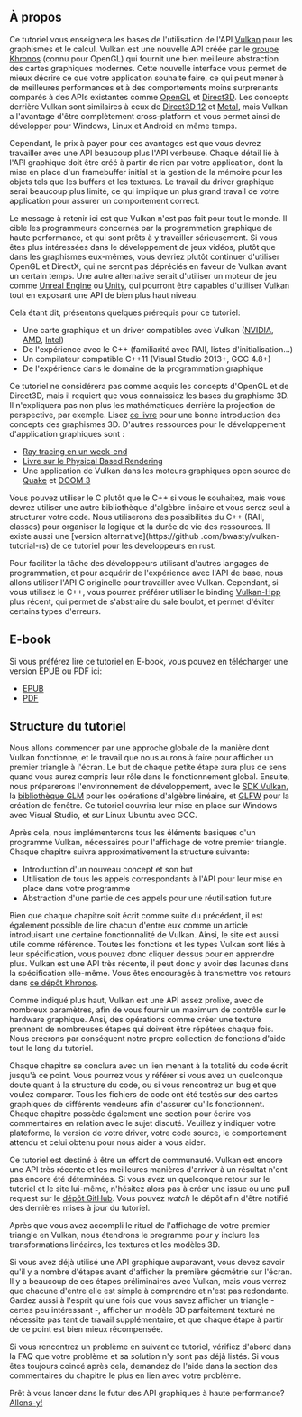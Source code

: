 ## À propos

Ce tutoriel vous enseignera les bases de l'utilisation de l'API [Vulkan](https://www.khronos.org/vulkan/) pour les graphismes
et le calcul. Vulkan est une nouvelle API créée par le [groupe Khronos](https://www.khronos.org/) (connu pour OpenGL) qui
fournit une bien meilleure abstraction des cartes graphiques modernes. Cette nouvelle interface vous permet de mieux
décrire ce que votre application souhaite faire, ce qui peut mener à de meilleures performances et à des comportements moins
surprenants comparés à des APIs existantes comme [OpenGL](https://en.wikipedia.org/wiki/OpenGL) et
[Direct3D](https://en.wikipedia.org/wiki/Direct3D). Les concepts derrière Vulkan sont similaires à ceux de
[Direct3D 12](https://en.wikipedia.org/wiki/Direct3D#Direct3D_12) et [Metal](https://en.wikipedia.org/wiki/Metal_(API)),
mais Vulkan a l'avantage d'être complètement cross-platform et vous permet ainsi de développer pour Windows, Linux et
Android en même temps.

Cependant, le prix à payer pour ces avantages est que vous devrez travailler avec une API beaucoup plus l'API verbeuse. Chaque
détail lié à l'API graphique doit être créé à partir de rien par votre application, dont la mise en place d'un
framebuffer initial et la gestion de la mémoire pour les objets tels que les buffers et les textures. Le travail du driver graphique serai
beaucoup plus limité, ce qui implique un plus grand travail de votre application pour assurer un comportement correct.

Le message à retenir ici est que Vulkan n'est pas fait pour tout le monde. Il cible les programmeurs concernés par la
programmation graphique de haute performance, et qui sont prêts à y travailler sérieusement. Si vous êtes plus
intéressées dans le développement de jeux vidéos, plutôt que dans les graphismes eux-mêmes, vous devriez plutôt
continuer d'utiliser OpenGL et DirectX, qui ne seront pas dépréciés en faveur de Vulkan avant un certain temps. Une autre
alternative serait d'utiliser un moteur de jeu comme
[Unreal Engine](https://en.wikipedia.org/wiki/Unreal_Engine#Unreal_Engine_4) ou
[Unity](https://en.wikipedia.org/wiki/Unity_(game_engine)), qui pourront être capables d'utiliser Vulkan tout en
exposant une API de bien plus haut niveau.

Cela étant dit, présentons quelques prérequis pour ce tutoriel:

* Une carte graphique et un driver compatibles avec Vulkan ([NVIDIA](https://developer.nvidia.com/vulkan-driver), [AMD](http://www.amd.com/en-us/innovations/software-technologies/technologies-gaming/vulkan), [Intel](https://software.intel.com/en-us/blogs/2016/03/14/new-intel-vulkan-beta-1540204404graphics-driver-for-windows-78110-1540))
* De l'expérience avec le C++ (familiarité avec RAII, listes d'initialisation...)
* Un compilateur compatible C++11 (Visual Studio 2013+, GCC 4.8+)
* De l'expérience dans le domaine de la programmation graphique

Ce tutoriel ne considérera pas comme acquis les concepts d'OpenGL et de Direct3D, mais il requiert que vous connaissiez
les bases du graphisme 3D. Il n'expliquera pas non plus les mathématiques derrière la projection de perspective, par
exemple. Lisez [ce livre](https://paroj.github.io/gltut/) pour une bonne introduction des concepts
des graphismes 3D. D'autres ressources pour le développement d'application graphiques sont :
* [Ray tracing en un week-end](https://github.com/petershirley/raytracinginoneweekend)
* [Livre sur le Physical Based Rendering](http://www.pbr-book.org/)
* Une application de Vulkan dans les moteurs graphiques open source de [Quake](https://github.com/Novum/vkQuake) et
[DOOM 3](https://github.com/DustinHLand/vkDOOM3)

Vous pouvez utiliser le C plutôt que le C++ si vous le souhaitez, mais vous devrez utiliser une autre bibliothèque d'algèbre
linéaire et vous serez seul à structurer votre code. Nous utiliserons des possibilités du C++ (RAII, classes) pour
organiser la logique et la durée de vie des ressources. Il existe aussi une [version alternative](https://github
.com/bwasty/vulkan-tutorial-rs) de ce tutoriel pour les développeurs en rust.

Pour faciliter la tâche des développeurs utilisant d'autres langages de programmation, et pour acquérir de l'expérience
avec l'API de base, nous allons utiliser l'API C originelle pour travailler avec Vulkan. Cependant, si vous utilisez le C++, vous pourrez
préférer utiliser le binding [Vulkan-Hpp](https://github.com/KhronosGroup/Vulkan-Hpp) plus récent, qui permet de s'abstraire du sale boulot,
et permet d'éviter certains types d'erreurs.

## E-book

Si vous préférez lire ce tutoriel en E-book, vous pouvez en télécharger une version EPUB ou PDF ici:

* [EPUB](https://raw.githubusercontent.com/Overv/VulkanTutorial/master/ebook/Vulkan%20Tutorial.epub)
* [PDF](https://raw.githubusercontent.com/Overv/VulkanTutorial/master/ebook/Vulkan%20Tutorial.pdf)

## Structure du tutoriel

Nous allons commencer par une approche globale de la manière dont Vulkan fonctionne, et le travail que nous aurons à faire pour afficher un
premier triangle à l'écran. Le but de chaque petite étape aura plus de sens quand vous aurez compris leur rôle dans le
fonctionnement global. Ensuite, nous préparerons l'environnement de développement, avec le [SDK Vulkan](https://lunarg.com/vulkan-sdk/), la
[bibliothèque GLM](http://glm.g-truc.net/) pour les opérations d'algèbre linéaire, et [GLFW](http://www.glfw.org/) pour la
création de fenêtre. Ce tutoriel couvrira leur mise en place sur Windows avec Visual Studio, et sur Linux Ubuntu avec
GCC.

Après cela, nous implémenterons tous les éléments basiques d'un programme Vulkan, nécessaires pour l'affichage de votre
premier triangle. Chaque chapitre suivra approximativement la structure suivante:

* Introduction d'un nouveau concept et son but
* Utilisation de tous les appels correspondants à l'API pour leur mise en place dans votre programme
* Abstraction d'une partie de ces appels pour une réutilisation future

Bien que chaque chapitre soit écrit comme suite du précédent, il est également possible de lire chacun d'entre eux
comme un article introduisant une certaine fonctionnalité de Vulkan. Ainsi, le site est aussi utile comme référence.
Toutes les fonctions et les types Vulkan sont liés à leur spécification, vous pouvez donc cliquer dessus pour en
apprendre plus. Vulkan est une API très récente, il peut donc y avoir des lacunes dans la spécification elle-même. Vous
êtes encouragés à transmettre vos retours dans [ce dépôt Khronos](https://github.com/KhronosGroup/Vulkan-Docs).

Comme indiqué plus haut, Vulkan est une API assez prolixe, avec de nombreux paramètres, afin de vous fournir un
maximum de contrôle sur le hardware graphique. Ansi, des opérations comme créer une texture prennent de nombreuses étapes
qui doivent être répétées chaque fois. Nous créerons par conséquent notre propre collection de fonctions d'aide tout le
long du tutoriel.

Chaque chapitre se conclura avec un lien menant à la totalité du code écrit jusqu'à ce point. Vous pourrez vous y référer
si vous avez un quelconque doute quant à la structure du code, ou si vous rencontrez un bug et que voulez comparer. Tous
les fichiers de code ont été testés sur des cartes graphiques de différents vendeurs afin d'assurer qu'ils fonctionnent.
Chaque chapitre possède également une section pour écrire vos commentaires en relation avec le sujet discuté. Veuillez y
indiquer votre plateforme, la version de votre driver, votre code source, le comportement attendu et celui obtenu pour
nous aider à vous aider.

Ce tutoriel est destiné à être un effort de communauté. Vulkan est encore une API très récente et les meilleures manières
d'arriver à un résultat n'ont pas encore été déterminées. Si vous avez un quelconque retour sur le tutoriel et le site
lui-même, n'hésitez alors pas à créer une issue ou une pull request sur le [dépôt GitHub](https://github.com/Overv/VulkanTutorial).
Vous pouvez *watch* le dépôt afin d'être notifié des dernières mises à jour du tutoriel.

Après que vous avez accompli le rituel de l'affichage de votre premier triangle en Vulkan, nous étendrons le programme pour y
inclure les transformations linéaires, les textures et les modèles 3D.

Si vous avez déjà utilisé une API graphique auparavant, vous devez savoir qu'il y a nombre d'étapes avant d'afficher la
première géométrie sur l'écran. Il y a beaucoup de ces étapes préliminaires avec Vulkan, mais vous verrez que chacune
d'entre elle est simple à comprendre et n'est pas redondante. Gardez aussi à l'esprit qu'une fois que vous savez
afficher un triangle - certes peu intéressant -, afficher un modèle 3D parfaitement texturé ne nécessite pas tant de
travail supplémentaire, et que chaque étape à partir de ce point est bien mieux récompensée.

Si vous rencontrez un problème en suivant ce tutoriel, vérifiez d'abord dans la FAQ que votre problème et sa solution
n'y sont pas déjà listés. Si vous êtes toujours coincé après cela, demandez de l'aide dans la section des commentaires
du chapitre le plus en lien avec votre problème.

Prêt à vous lancer dans le futur des API graphiques à haute performance? [Allons-y!](!fr/Vue_d'Ensemble)
